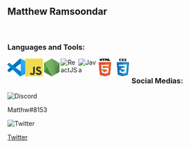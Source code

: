 ## Matthew Ramsoondar 
<br />

### Languages and Tools:
<img align="left" src="https://raw.githubusercontent.com/github/explore/80688e429a7d4ef2fca1e82350fe8e3517d3494d/topics/visual-studio-code/visual-studio-code.png" alt="Visual Studio Code" width="40"/>
<img align="left" src="https://raw.githubusercontent.com/github/explore/80688e429a7d4ef2fca1e82350fe8e3517d3494d/topics/javascript/javascript.png" alt="JavaScript" width="40"/>
<img align="left" src="https://raw.githubusercontent.com/github/explore/80688e429a7d4ef2fca1e82350fe8e3517d3494d/topics/nodejs/nodejs.png" alt="NodeJS" width="40"/>
<img align="left" src="https://encrypted-tbn0.gstatic.com/images?q=tbn:ANd9GcTmbLLntsrURbXnkhwG4eE-_PiBTutXZwNLAA&usqp=CAU" alt="ReactJS" width="40"/>
<img align="left" src="https://cdn.iconscout.com/icon/free/png-256/java-58-1174951.png" alt="Java" width="40"/>
<img align="left" src="https://raw.githubusercontent.com/github/explore/80688e429a7d4ef2fca1e82350fe8e3517d3494d/topics/html/html.png" alt="HTML5" width="40"/>
<img align="left" src="https://raw.githubusercontent.com/github/explore/80688e429a7d4ef2fca1e82350fe8e3517d3494d/topics/css/css.png" alt="CSS3" width="40"/>

<br />

### Social Medias:
<img src="https://d29fhpw069ctt2.cloudfront.net/icon/image/38832/preview.svg" alt="Discord" width="40"> 

Matthw#8153

<img src="https://d29fhpw069ctt2.cloudfront.net/icon/image/38781/preview.svg" alt="Twitter" width="40">

[Twitter](https://twitter.com/Mxtthzw)

<!-- 
THINGS TO INCLUDE:
- current projects
- socials
- Skillset/knowledge
--->
